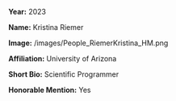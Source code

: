 **Year:** 2023

**Name:** Kristina Riemer

**Image:** /images/People_RiemerKristina_HM.png

**Affiliation:** University of Arizona

**Short Bio:** Scientific Programmer

**Honorable Mention:** Yes
